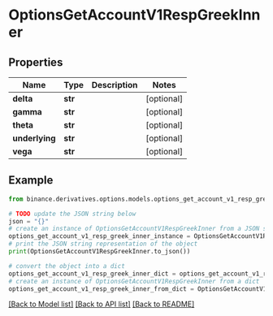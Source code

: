 # OptionsGetAccountV1RespGreekInner


## Properties

Name | Type | Description | Notes
------------ | ------------- | ------------- | -------------
**delta** | **str** |  | [optional] 
**gamma** | **str** |  | [optional] 
**theta** | **str** |  | [optional] 
**underlying** | **str** |  | [optional] 
**vega** | **str** |  | [optional] 

## Example

```python
from binance.derivatives.options.models.options_get_account_v1_resp_greek_inner import OptionsGetAccountV1RespGreekInner

# TODO update the JSON string below
json = "{}"
# create an instance of OptionsGetAccountV1RespGreekInner from a JSON string
options_get_account_v1_resp_greek_inner_instance = OptionsGetAccountV1RespGreekInner.from_json(json)
# print the JSON string representation of the object
print(OptionsGetAccountV1RespGreekInner.to_json())

# convert the object into a dict
options_get_account_v1_resp_greek_inner_dict = options_get_account_v1_resp_greek_inner_instance.to_dict()
# create an instance of OptionsGetAccountV1RespGreekInner from a dict
options_get_account_v1_resp_greek_inner_from_dict = OptionsGetAccountV1RespGreekInner.from_dict(options_get_account_v1_resp_greek_inner_dict)
```
[[Back to Model list]](../README.md#documentation-for-models) [[Back to API list]](../README.md#documentation-for-api-endpoints) [[Back to README]](../README.md)


